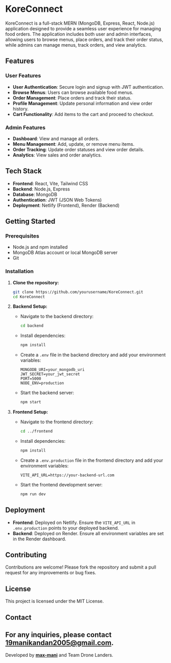 # KoreConnect

KoreConnect is a full-stack MERN (MongoDB, Express, React, Node.js) application designed to provide a seamless user experience for managing food orders. The application includes both user and admin interfaces, allowing users to browse menus, place orders, and track their order status, while admins can manage menus, track orders, and view analytics.

## Features

### User Features
- **User Authentication**: Secure login and signup with JWT authentication.
- **Browse Menus**: Users can browse available food menus.
- **Order Management**: Place orders and track their status.
- **Profile Management**: Update personal information and view order history.
- **Cart Functionality**: Add items to the cart and proceed to checkout.

### Admin Features
- **Dashboard**: View and manage all orders.
- **Menu Management**: Add, update, or remove menu items.
- **Order Tracking**: Update order statuses and view order details.
- **Analytics**: View sales and order analytics.

## Tech Stack

- **Frontend**: React, Vite, Tailwind CSS
- **Backend**: Node.js, Express
- **Database**: MongoDB
- **Authentication**: JWT (JSON Web Tokens)
- **Deployment**: Netlify (Frontend), Render (Backend)

## Getting Started

### Prerequisites

- Node.js and npm installed
- MongoDB Atlas account or local MongoDB server
- Git

### Installation

1. **Clone the repository:**
   ```bash
   git clone https://github.com/yourusername/KoreConnect.git
   cd KoreConnect
   ```

2. **Backend Setup:**
   - Navigate to the backend directory:
     ```bash
     cd backend
     ```
   - Install dependencies:
     ```bash
     npm install
     ```
   - Create a `.env` file in the backend directory and add your environment variables:
     ```
     MONGODB_URI=your_mongodb_uri
     JWT_SECRET=your_jwt_secret
     PORT=5000
     NODE_ENV=production
     ```
   - Start the backend server:
     ```bash
     npm start
     ```

3. **Frontend Setup:**
   - Navigate to the frontend directory:
     ```bash
     cd ../frontend
     ```
   - Install dependencies:
     ```bash
     npm install
     ```
   - Create a `.env.production` file in the frontend directory and add your environment variables:
     ```
     VITE_API_URL=https://your-backend-url.com
     ```
   - Start the frontend development server:
     ```bash
     npm run dev
     ```

## Deployment

- **Frontend**: Deployed on Netlify. Ensure the `VITE_API_URL` in `.env.production` points to your deployed backend.
- **Backend**: Deployed on Render. Ensure all environment variables are set in the Render dashboard.

## Contributing

Contributions are welcome! Please fork the repository and submit a pull request for any improvements or bug fixes.

## License

This project is licensed under the MIT License.

## Contact

For any inquiries, please contact 19manikandan2005@gmail.com.
---

Developed by **[max-mani](https://github.com/max-mani)** and Team Drone Landers.
